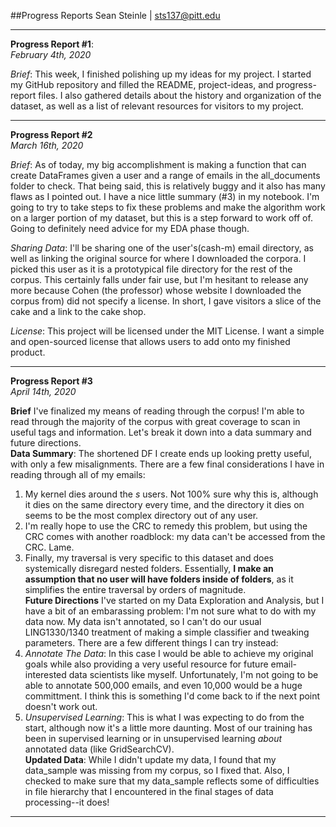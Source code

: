 ##Progress Reports
Sean Steinle | sts137@pitt.edu
___
**Progress Report #1**:<br>
*February 4th, 2020*

*Brief*: This week, I finished polishing up my ideas for my project. I started my GitHub repository and filled the README, project-ideas, and progress-report files.
I also gathered details about the history and organization of the dataset, as well as a list of relevant resources for visitors to my project.
___
**Progress Report #2**<br>
*March 16th, 2020*

*Brief*: As of today, my big accomplishment is making a function that can create DataFrames given a user and a range of emails in the all_documents folder to check.
That being said, this is relatively buggy and it also has many flaws as I pointed out. I have a nice little summary (#3) in my notebook. I'm going to try to take steps
to fix these problems and make the algorithm work on a larger portion of my dataset, but this is a step forward to work off of. Going to definitely need advice
for my EDA phase though.

*Sharing Data*: I'll be sharing one of the user's(cash-m) email directory, as well as linking the original source for where I downloaded the corpora. I picked this user as it
is a prototypical file directory for the rest of the corpus. This certainly falls under fair use, but I'm hesitant to release any more because Cohen (the professor) whose website
I downloaded the corpus from) did not specify a license. In short, I gave visitors a slice of the cake and a link to the cake shop.

*License*: This project will be licensed under the MIT License. I want a simple and open-sourced license that allows users to add onto my finished product.
___
**Progress Report #3**<br>
*April 14th, 2020*

**Brief** I've finalized my means of reading through the corpus! I'm able to read through the majority of the corpus with great coverage to scan in useful tags and information.
Let's break it down into a data summary and future directions.<br>
**Data Summary**:
The shortened DF I create ends up looking pretty useful, with only a few misalignments. There are a few final considerations I have in reading through all of my emails:
1. My kernel dies around the *s* users. Not 100% sure why this is, although it dies on the same directory every time, and the directory it dies on seems to be the most complex
directory out of any user.
2. I'm really hope to use the CRC to remedy this problem, but using the CRC comes with another roadblock: my data can't be accessed from the CRC. Lame.
3. Finally, my traversal is very specific to this dataset and does systemically disregard nested folders. Essentially, **I make an assumption that no user will have folders inside of folders**,
as it simplifies the entire traversal by orders of magnitude.<br>
**Future Directions**
I've started on my Data Exploration and Analysis, but I have a bit of an embarassing problem: I'm not sure what to do with my data now. My data isn't annotated, so I can't do our usual LING1330/1340
treatment of making a simple classifier and tweaking parameters. There are a few different things I can try instead:
1. *Annotate The Data*: In this case I would be able to achieve my original goals while also providing a very useful resource for future email-interested data scientists like myself. Unfortunately,
I'm not going to be able to annotate 500,000 emails, and even 10,000 would be a huge committment. I think this is something I'd come back to if the next point doesn't work out.
2. *Unsupervised Learning*: This is what I was expecting to do from the start, although now it's a little more daunting. Most of our training has been in supervised learning or in unsupervised learning *about*
annotated data (like GridSearchCV).<br>
**Updated Data**: While I didn't update my data, I found that my data_sample was missing from my corpus, so I fixed that. Also, I checked to make sure that my data_sample reflects some of difficulties in file hierarchy
that I encountered in the final stages of data processing--it does!
___


